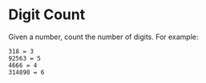 # Digit Count

Given a number, count the number of digits. For example:

```text
318 = 3
92563 = 5
4666 = 4
314890 = 6
```
